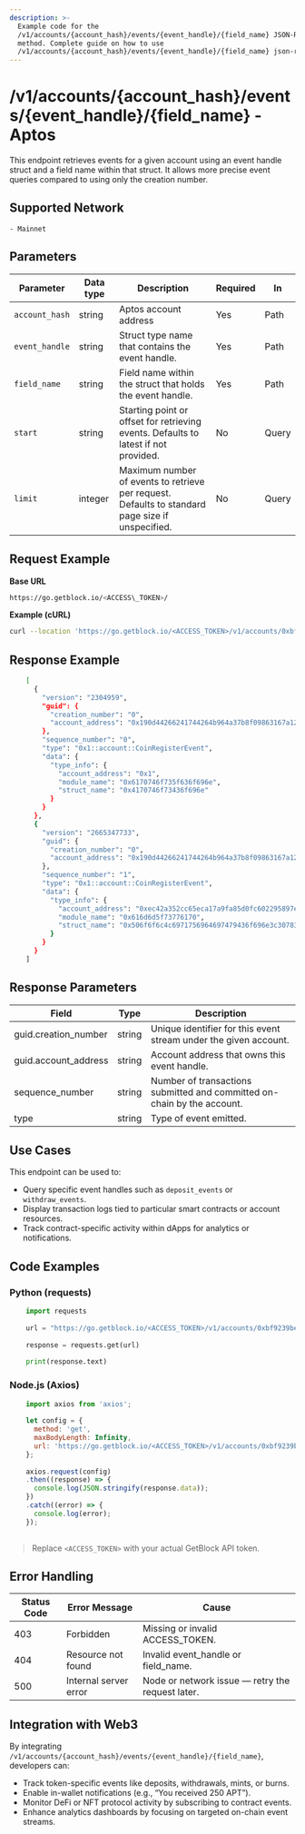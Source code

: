 ```yaml
---
description: >-
  Example code for the
  /v1/accounts/{account_hash}/events/{event_handle}/{field_name} JSON-RPC
  method. Сomplete guide on how to use
  /v1/accounts/{account_hash}/events/{event_handle}/{field_name} json-rp
---
```


# /v1/accounts/{account\_hash}/events/{event\_handle}/{field\_name} - Aptos

This endpoint retrieves events for a given account using an event handle struct and a field name within that struct. It allows more precise event queries compared to using only the creation number.

## Supported Network

```
- Mainnet
```

## Parameters

| Parameter      | Data type | Description                                                                                      | Required | In    |
| -------------- | --------- | ------------------------------------------------------------------------------------------------ | -------- | ----- |
| `account_hash` | string    | Aptos account address                                                                            | Yes      | Path  |
| `event_handle` | string    | Struct type name that contains the event handle.                                                 | Yes      | Path  |
| `field_name`   | string    | Field name within the struct that holds the event handle.                                        | Yes      | Path  |
| `start`        | string    | Starting point or offset for retrieving events. Defaults to latest if not provided.              | No       | Query |
| `limit`        | integer   | Maximum number of events to retrieve per request. Defaults to standard page size if unspecified. | No       | Query |

## Request Example

**Base URL**

```bash
https://go.getblock.io/<ACCESS\_TOKEN>/
```

**Example (cURL)**

```bash
curl --location 'https://go.getblock.io/<ACCESS_TOKEN>/v1/accounts/0xbf9239be9eb7e7a3d8e4c1f36083464fd47e6bd1f82a43b7c0f7ee958705a52f/events/0x1::account::Account/coin_register_events'
```

## Response Example

```bash
    [
      {
        "version": "2304959",
        "guid": {
          "creation_number": "0",
          "account_address": "0x190d44266241744264b964a37b8f09863167a12d3e70cda39376cfb4e3561e12"
        },
        "sequence_number": "0",
        "type": "0x1::account::CoinRegisterEvent",
        "data": {
          "type_info": {
            "account_address": "0x1",
            "module_name": "0x6170746f735f636f696e",
            "struct_name": "0x4170746f73436f696e"
          }
        }
      },
      {
        "version": "2665347733",
        "guid": {
          "creation_number": "0",
          "account_address": "0x190d44266241744264b964a37b8f09863167a12d3e70cda39376cfb4e3561e12"
        },
        "sequence_number": "1",
        "type": "0x1::account::CoinRegisterEvent",
        "data": {
          "type_info": {
            "account_address": "0xec42a352cc65eca17a9fa85d0fc602295897ed6b8b8af6a6c79ef490eb8f9eba",
            "module_name": "0x616d6d5f73776170",
            "struct_name": "0x506f6f6c4c6971756964697479436f696e3c3078313a3a6170746f735f636f696e3a3a4170746f73436f696e2c203078663232626564653233376130376531323162353664393161343931656237626364666431663539303739323661396535383333386639363461303162313766613a3a61737365743a3a555344543e"
          }
        }
      }
    ]
```

## Response Parameters

| Field                 | Type   | Description                                                             |
| --------------------- | ------ | ----------------------------------------------------------------------- |
| guid.creation\_number | string | Unique identifier for this event stream under the given account.        |
| guid.account\_address | string | Account address that owns this event handle.                            |
| sequence\_number      | string | Number of transactions submitted and committed on-chain by the account. |
| type                  | string | Type of event emitted.                                                  |

## Use Cases

This endpoint can be used to:

* Query specific event handles such as `deposit_events` or `withdraw_events`.
* Display transaction logs tied to particular smart contracts or account resources.
* Track contract-specific activity within dApps for analytics or notifications.

## Code Examples

### Python (requests)

```python
    import requests
    
    url = "https://go.getblock.io/<ACCESS_TOKEN>/v1/accounts/0xbf9239be9eb7e7a3d8e4c1f36083464fd47e6bd1f82a43b7c0f7ee958705a52f/events/0x1::account::Account/coin_register_events"
    
    response = requests.get(url)
    
    print(response.text)
```

### Node.js (Axios)

```js
    import axios from 'axios';
    
    let config = {
      method: 'get',
      maxBodyLength: Infinity,
      url: 'https://go.getblock.io/<ACCESS_TOKEN>/v1/accounts/0xbf9239be9eb7e7a3d8e4c1f36083464fd47e6bd1f82a43b7c0f7ee958705a52f/events/0x1::account::Account/coin_register_events'
    };
    
    axios.request(config)
    .then((response) => {
      console.log(JSON.stringify(response.data));
    })
    .catch((error) => {
      console.log(error);
    });
    
```

> Replace `<ACCESS_TOKEN>` with your actual GetBlock API token.

## Error Handling

| Status Code | Error Message         | Cause                                            |
| ----------- | --------------------- | ------------------------------------------------ |
| 403         | Forbidden             | Missing or invalid ACCESS\_TOKEN.                |
| 404         | Resource not found    | Invalid event\_handle or field\_name.            |
| 500         | Internal server error | Node or network issue — retry the request later. |

## Integration with Web3

By integrating `/v1/accounts/{account_hash}/events/{event_handle}/{field_name}`, developers can:

* Track token-specific events like deposits, withdrawals, mints, or burns.
* Enable in-wallet notifications (e.g., “You received 250 APT”).
* Monitor DeFi or NFT protocol activity by subscribing to contract events.
* Enhance analytics dashboards by focusing on targeted on-chain event streams.
